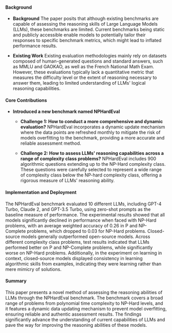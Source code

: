 #### Background
- **Background**
The paper posits that although existing benchmarks are capable of assessing the reasoning skills of Large Language Models (LLMs), these benchmarks are limited. Current benchmarks being static and publicly accessible enable models to potentially tailor their responses to specific benchmark metrics, which might lead to inflated performance results.

- **Existing Work**
Existing evaluation methodologies mainly rely on datasets composed of human-generated questions and standard answers, such as MMLU and GAOKAO, as well as the French National Math Exam. However, these evaluations typically lack a quantitative metric that measures the difficulty level or the extent of reasoning necessary to answer them, leading to limited understanding of LLMs' logical reasoning capabilities.

#### Core Contributions
  - **Introduced a new benchmark named NPHardEval**
    - **Challenge 1: How to conduct a more comprehensive and dynamic evaluation?**
      NPHardEval incorporates a dynamic update mechanism where the data points are refreshed monthly to mitigate the risk of models overfitting to the benchmark, providing a more accurate and reliable assessment method.

    - **Challenge 2: How to assess LLMs' reasoning capabilities across a range of complexity class problems?**
      NPHardEval includes 900 algorithmic questions extending up to the NP-Hard complexity class. These questions were carefully selected to represent a wide range of complexity class below the NP-hard complexity class, offering a rigorous measure of LLMs' reasoning ability.

#### Implementation and Deployment
The NPHardEval benchmark evaluated 10 different LLMs, including GPT-4 Turbo, Claude 2, and GPT-3.5 Turbo, using zero-shot prompts as the baseline measure of performance. The experimental results showed that all models significantly declined in performance when faced with NP-Hard problems, with an average weighted accuracy of 0.26 in P and NP-Complete problems, which dropped to 0.03 for NP-Hard problems. Closed-source models generally outperformed open-source models. Across different complexity class problems, test results indicated that LLMs performed better on P and NP-Complete problems, while significantly worse on NP-Hard problems. Additionally, in the experiment on learning in context, closed-source models displayed consistency in learning algorithmic skills from examples, indicating they were learning rather than mere mimicry of solutions.

#### Summary
This paper presents a novel method of assessing the reasoning abilities of LLMs through the NPHardEval benchmark. The benchmark covers a broad range of problems from polynomial time complexity to NP-Hard levels, and it features a dynamic data updating mechanism to prevent model overfitting, ensuring reliable and authentic assessment results. The findings significantly advance the understanding of current capabilities of LLMs and pave the way for improving the reasoning abilities of these models.
